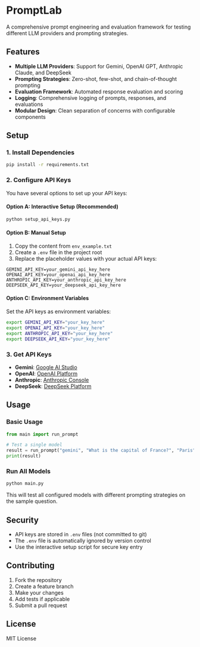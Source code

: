 # PromptLab

A comprehensive prompt engineering and evaluation framework for testing different LLM providers and prompting strategies.

## Features

- **Multiple LLM Providers**: Support for Gemini, OpenAI GPT, Anthropic Claude, and DeepSeek
- **Prompting Strategies**: Zero-shot, few-shot, and chain-of-thought prompting
- **Evaluation Framework**: Automated response evaluation and scoring
- **Logging**: Comprehensive logging of prompts, responses, and evaluations
- **Modular Design**: Clean separation of concerns with configurable components

## Setup

### 1. Install Dependencies

```bash
pip install -r requirements.txt
```

### 2. Configure API Keys

You have several options to set up your API keys:

#### Option A: Interactive Setup (Recommended)
```bash
python setup_api_keys.py
```

#### Option B: Manual Setup
1. Copy the content from `env_example.txt`
2. Create a `.env` file in the project root
3. Replace the placeholder values with your actual API keys:

```env
GEMINI_API_KEY=your_gemini_api_key_here
OPENAI_API_KEY=your_openai_api_key_here
ANTHROPIC_API_KEY=your_anthropic_api_key_here
DEEPSEEK_API_KEY=your_deepseek_api_key_here
```

#### Option C: Environment Variables
Set the API keys as environment variables:
```bash
export GEMINI_API_KEY="your_key_here"
export OPENAI_API_KEY="your_key_here"
export ANTHROPIC_API_KEY="your_key_here"
export DEEPSEEK_API_KEY="your_key_here"
```

### 3. Get API Keys

- **Gemini**: [Google AI Studio](https://makersuite.google.com/app/apikey)
- **OpenAI**: [OpenAI Platform](https://platform.openai.com/api-keys)
- **Anthropic**: [Anthropic Console](https://console.anthropic.com/)
- **DeepSeek**: [DeepSeek Platform](https://platform.deepseek.com/)

## Usage

### Basic Usage

```python
from main import run_prompt

# Test a single model
result = run_prompt("gemini", "What is the capital of France?", "Paris")
print(result)
```

### Run All Models

```bash
python main.py
```

This will test all configured models with different prompting strategies on the sample question.
       

## Security

- API keys are stored in `.env` files (not committed to git)
- The `.env` file is automatically ignored by version control
- Use the interactive setup script for secure key entry

## Contributing

1. Fork the repository
2. Create a feature branch
3. Make your changes
4. Add tests if applicable
5. Submit a pull request

## License

MIT License
